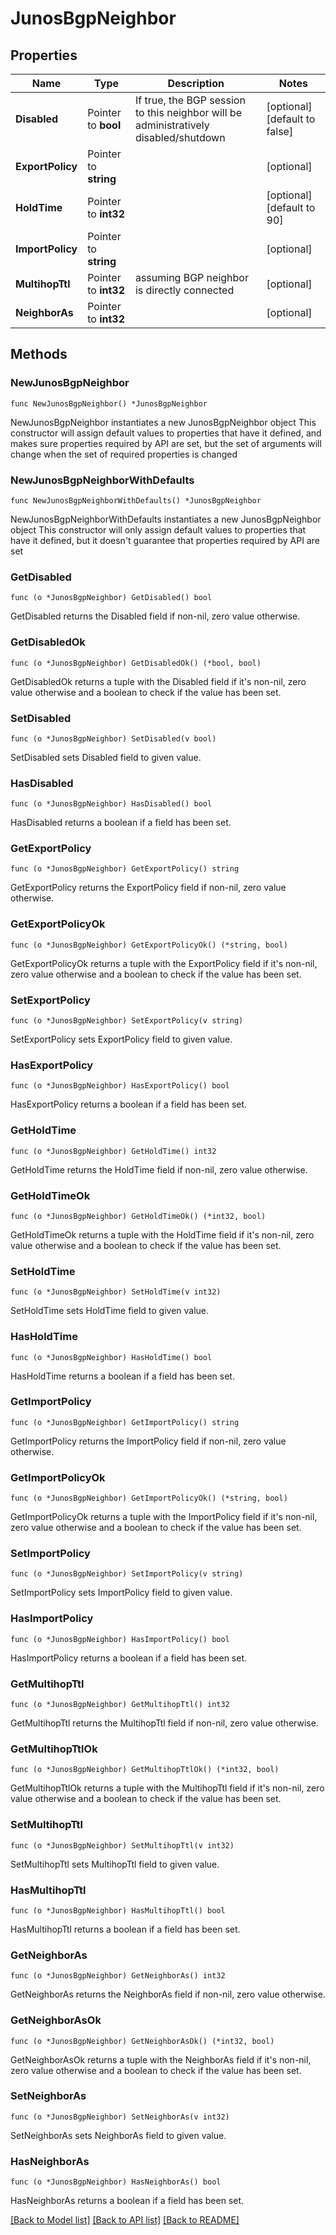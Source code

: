 # JunosBgpNeighbor

## Properties

Name | Type | Description | Notes
------------ | ------------- | ------------- | -------------
**Disabled** | Pointer to **bool** | If true, the BGP session to this neighbor will be administratively disabled/shutdown | [optional] [default to false]
**ExportPolicy** | Pointer to **string** |  | [optional] 
**HoldTime** | Pointer to **int32** |  | [optional] [default to 90]
**ImportPolicy** | Pointer to **string** |  | [optional] 
**MultihopTtl** | Pointer to **int32** | assuming BGP neighbor is directly connected | [optional] 
**NeighborAs** | Pointer to **int32** |  | [optional] 

## Methods

### NewJunosBgpNeighbor

`func NewJunosBgpNeighbor() *JunosBgpNeighbor`

NewJunosBgpNeighbor instantiates a new JunosBgpNeighbor object
This constructor will assign default values to properties that have it defined,
and makes sure properties required by API are set, but the set of arguments
will change when the set of required properties is changed

### NewJunosBgpNeighborWithDefaults

`func NewJunosBgpNeighborWithDefaults() *JunosBgpNeighbor`

NewJunosBgpNeighborWithDefaults instantiates a new JunosBgpNeighbor object
This constructor will only assign default values to properties that have it defined,
but it doesn't guarantee that properties required by API are set

### GetDisabled

`func (o *JunosBgpNeighbor) GetDisabled() bool`

GetDisabled returns the Disabled field if non-nil, zero value otherwise.

### GetDisabledOk

`func (o *JunosBgpNeighbor) GetDisabledOk() (*bool, bool)`

GetDisabledOk returns a tuple with the Disabled field if it's non-nil, zero value otherwise
and a boolean to check if the value has been set.

### SetDisabled

`func (o *JunosBgpNeighbor) SetDisabled(v bool)`

SetDisabled sets Disabled field to given value.

### HasDisabled

`func (o *JunosBgpNeighbor) HasDisabled() bool`

HasDisabled returns a boolean if a field has been set.

### GetExportPolicy

`func (o *JunosBgpNeighbor) GetExportPolicy() string`

GetExportPolicy returns the ExportPolicy field if non-nil, zero value otherwise.

### GetExportPolicyOk

`func (o *JunosBgpNeighbor) GetExportPolicyOk() (*string, bool)`

GetExportPolicyOk returns a tuple with the ExportPolicy field if it's non-nil, zero value otherwise
and a boolean to check if the value has been set.

### SetExportPolicy

`func (o *JunosBgpNeighbor) SetExportPolicy(v string)`

SetExportPolicy sets ExportPolicy field to given value.

### HasExportPolicy

`func (o *JunosBgpNeighbor) HasExportPolicy() bool`

HasExportPolicy returns a boolean if a field has been set.

### GetHoldTime

`func (o *JunosBgpNeighbor) GetHoldTime() int32`

GetHoldTime returns the HoldTime field if non-nil, zero value otherwise.

### GetHoldTimeOk

`func (o *JunosBgpNeighbor) GetHoldTimeOk() (*int32, bool)`

GetHoldTimeOk returns a tuple with the HoldTime field if it's non-nil, zero value otherwise
and a boolean to check if the value has been set.

### SetHoldTime

`func (o *JunosBgpNeighbor) SetHoldTime(v int32)`

SetHoldTime sets HoldTime field to given value.

### HasHoldTime

`func (o *JunosBgpNeighbor) HasHoldTime() bool`

HasHoldTime returns a boolean if a field has been set.

### GetImportPolicy

`func (o *JunosBgpNeighbor) GetImportPolicy() string`

GetImportPolicy returns the ImportPolicy field if non-nil, zero value otherwise.

### GetImportPolicyOk

`func (o *JunosBgpNeighbor) GetImportPolicyOk() (*string, bool)`

GetImportPolicyOk returns a tuple with the ImportPolicy field if it's non-nil, zero value otherwise
and a boolean to check if the value has been set.

### SetImportPolicy

`func (o *JunosBgpNeighbor) SetImportPolicy(v string)`

SetImportPolicy sets ImportPolicy field to given value.

### HasImportPolicy

`func (o *JunosBgpNeighbor) HasImportPolicy() bool`

HasImportPolicy returns a boolean if a field has been set.

### GetMultihopTtl

`func (o *JunosBgpNeighbor) GetMultihopTtl() int32`

GetMultihopTtl returns the MultihopTtl field if non-nil, zero value otherwise.

### GetMultihopTtlOk

`func (o *JunosBgpNeighbor) GetMultihopTtlOk() (*int32, bool)`

GetMultihopTtlOk returns a tuple with the MultihopTtl field if it's non-nil, zero value otherwise
and a boolean to check if the value has been set.

### SetMultihopTtl

`func (o *JunosBgpNeighbor) SetMultihopTtl(v int32)`

SetMultihopTtl sets MultihopTtl field to given value.

### HasMultihopTtl

`func (o *JunosBgpNeighbor) HasMultihopTtl() bool`

HasMultihopTtl returns a boolean if a field has been set.

### GetNeighborAs

`func (o *JunosBgpNeighbor) GetNeighborAs() int32`

GetNeighborAs returns the NeighborAs field if non-nil, zero value otherwise.

### GetNeighborAsOk

`func (o *JunosBgpNeighbor) GetNeighborAsOk() (*int32, bool)`

GetNeighborAsOk returns a tuple with the NeighborAs field if it's non-nil, zero value otherwise
and a boolean to check if the value has been set.

### SetNeighborAs

`func (o *JunosBgpNeighbor) SetNeighborAs(v int32)`

SetNeighborAs sets NeighborAs field to given value.

### HasNeighborAs

`func (o *JunosBgpNeighbor) HasNeighborAs() bool`

HasNeighborAs returns a boolean if a field has been set.


[[Back to Model list]](../README.md#documentation-for-models) [[Back to API list]](../README.md#documentation-for-api-endpoints) [[Back to README]](../README.md)


